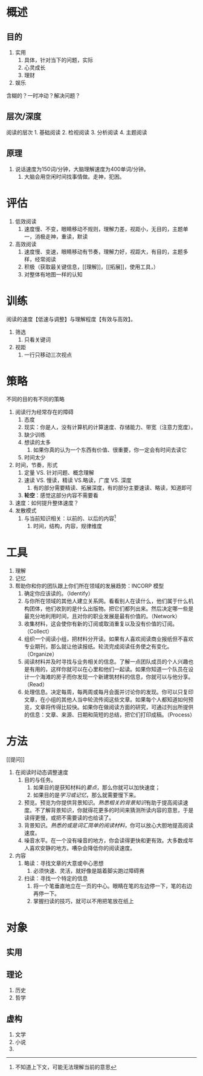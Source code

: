 # 概述
## 目的
1. 实用
	1. 具体，针对当下的问题，实际
	2. 心灵成长
	3. 理财
2. 娱乐

含糊的？一时冲动？解决问题？
## 层次/深度
阅读的层次
	1. 基础阅读
	2. 检视阅读
	3. 分析阅读
	4. 主题阅读
## 原理
1. 说话速度为150词/分钟，大脑理解速度为400单词/分钟。
	1. 大脑会用空闲时间找事情做。走神，犯困。
# 评估
1. 低效阅读
	1. 速度慢、不变，眼睛移动不规则，理解力差，视距小，无目的，主题单一，消极走神，重读，默读
2. 高效阅读
	1. 速度慢、变速，眼睛移动有节奏，理解力好，视距大，有目的，主题多样，经常阅读
	2. 积极（获取最关键信息，[[理解]]，[[拓展]]，使用工具，）
	3. 对整体有地图一样的认知
# 训练
阅读的速度【低速与调整】与理解程度【有效与高效】。
1. 筛选
	1. 只看关键词
2. 视距
	1. 一行只移动三次视点
# 策略
不同的目的有不同的策略
1. 阅读行为经常存在的障碍
	1. 态度
	2. 现实：你是人，没有计算机的计算速度、存储能力、带宽（注意力宽度）。
	3. 缺少训练
	4. 想读的太多
		1. 如果你真的认为一个东西有价值、很重要，你一定会有时间去读它
	5. 时间太少
2. 时间，节奏，形式
	1. 定量 VS. 针对问题、概念理解
	2. 速读 VS. 慢读，精读 VS.略读，广度 VS. 深度
		1. 有的部分需要精读、拓展深度，有的部分主要速读、略读，知道即可
	3. **轮空**：感觉这部分内容不需要看
3. 速度：如何提升整体速度？
4. 发散模式
	1. 与当前知识相关：以前的、以后的内容[^1]
		1. 时间，结构，内容，规律维度
# 工具
1. 理解
2. 记忆
3. 帮助你和你的团队跟上你们所在领域的发展趋势：INCORP 模型
	1. 确定你应该读的。（Identify）
	2. 与你所在领域的其他人建立关系网。看看别人在读什么，他们属于什么机构团体，他们收到的是什么出版物。把它们都列出来。然后决定哪一些是最充分地利用时间，且对你的职业发展是最有价值的。（Network）
	3. 收集材料，这会使你有新的订阅或取消重复以及没有价值的订阅。（Collect）
	4. 组织一个阅读小组，把材料分开读。如果有人喜欢阅读商业报纸但不喜欢专业期刊，那么就让他读报纸。轮流完成阅读任务使之有变化。（Organize）
	5. 阅读材料并及时寻找与业务相关的信息。了解一点团队成员的个人兴趣也是有用的，这样你就可以在心里和他们一起读。如果你知道一个队员在设计一个海滩的房子而你发现一个新建筑材料的信息，你就可以与他分享。（Read）
	6. 处理信息。决定每周，每两周或每月会面并讨论你的发现。你可以只复印文章，在小组的其他人当中轮流传阅这些文章。如果每个人都知道如何预览，文章将传得比较快。如果你在做阅读方面的研究，可通过列出所提供的信息：文章、来源、日期和简短的总结，把它们打印成稿。（Process）
# 方法
[[提问]] 
1. 在阅读时动态调整速度
	1. 目的与任务。
		1. 如果目的是获知材料的*要点*，那么你就可以加快速度；
		2. 如果目的是*学习或记忆*，那么就需要慢下来。
	2. 预览。预览为你提供背景知识。*熟悉相关的背景知识*有助于提高阅读速度。不了解背景知识，你就得花更多的时间来猜测所读内容的意思，于是读得更慢，或把不需要读的也给读了。
	3. 背景知识。*熟悉的或是词汇简单的阅读材料*，你可以放心大胆地提高阅读速度。
	4. 噪音水平。在一个没有噪音的地方，你会读得更快和更有效。大多数成年人喜欢安静的地方。嘈杂会降低你的阅读速度。
2. 内容
	1. 略读：寻找文章的大意或中心思想
		1. 必须快速、灵活，就好像是踮着脚尖跑过障碍赛
	2. 扫读：寻找一个特定的信息
		1. 将一个笔垂直地立在一页的中心。眼睛在笔的左边停一下，笔的右边再停一下。
		2. 掌握扫读的技巧，就可以不用把笔放在纸上
# 对象
## 实用
## 理论
1. 历史
2. 哲学
## 虚构
1. 文学
4. 小说
5. 

[^1]: 不知道上下文，可能无法理解当前的意思